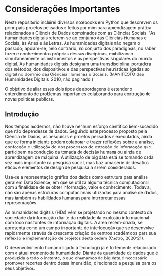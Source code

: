 # Considerações Importantes

Neste repositório incluirei diversos notebooks em Python que descrevem os principais projetos pensados e feitos por mim para aprendizagem prática relacionados à Ciência de Dados combinados com as Ciências Sociais. "As humanidades digitais referem-se ao conjunto das Ciências Humanas e Sociais, às Artes e às Letras. As humanidades digitais não negam o passado; apoiam-se, pelo contrário, no conjunto dos paradigmas, no saber fazer e conhecimentos próprios dessas disciplinas, mobilizando simultaneamente os instrumentos e as perspectivas singulares do mundo digital. As humanidades digitais designam uma transdisciplina, portadora dos métodos, dos dispositivos e das perspectivas heurísticas ligadas ao digital no domínio das Ciências Humanas e Sociais. (MANIFESTO das Humanidades Digitais, 2010, não paginado.)

O objetivo de aliar esses dois tipos de abordagens é estender o entendimento de problemas importantes colaborando para contrução de novas politicas publicas.

## Introdução

Nos tempos modernos, não houve nenhum esforço científico bem-sucedido que não dependesse de dados. Seguindo este processo proposto pela Ciência de Dados, as pesquisas e projetos pensados e executados, ainda que de forma iniciante podem colaborar e trazer reflexões sobre a analise, confecção e utilização de  dos processos de extração de informação que participem na condução da tomada de decisão humana ou ainda de aprendizagem de máquina. A utilização de big data está se tornando cada vez mais importante na pesquisa social, mas traz uma série de desafios éticos e elementos de design de pesquisa a serem considerados.

Usa-se a representação gráfica dos dados como estrutura para análise geral em Data Science, em que se utiliza   alguma   técnica   computacional   com   a   finalidade   de   se   obter   informação, valor   e conhecimento.  Todavia,  não  são apenas  estruturas  computacionais  utilizadas  para  análise  de dados, mas também as habilidades humanas para interpretar essas representações

As  humanidades  digitais (HDs)  vêm  se  projetando  no  mesmo  contexto  da  sociedade  da informação  diante  da  realidade  da  explosão  informacional  com  foco  nas  fontes  de  informação digitais.  A  área  recém-criada,  se  apresenta  como  um  campo  importante  de  interlocução  que  se desenvolve  rapidamente  através da  crescente criação de centros acadêmicos para sua  reflexão e implementação de projetos desta ordem (Castro, 2020:21).

O desenvolvimento humano ligado à tecnologia ja é fortemente relacionado com o atual momento da humanidade. Diante da quantidade de dados que é produzida a todo o instante, o que chamamos de big data,é necessário promover recortes dentro dessa imensidão, direcionado a pesquisa para os seus objetivos.

##

